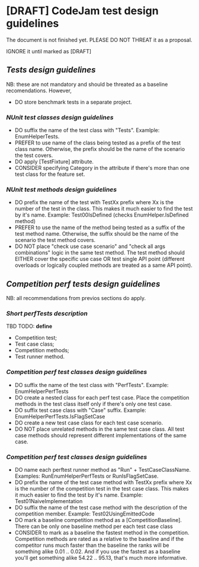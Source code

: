 # [DRAFT] CodeJam test design guidelines
The document is not finished yet. PLEASE DO NOT THREAT it as a proposal.

IGNORE it until marked as [DRAFT]

## _Tests design guidelines_
NB: these are not mandatory and should be threated as a baseline recomendations. However,

* DO store benchmark tests in a separate project. 

### _NUnit test classes design guidelines_
* DO suffix the name of the test class with "Tests". Examlple: EnumHelperTests.
* PREFER to use name of the class being tested as a prefix of the test class name. Otherwise, the prefix should be the name of the scenario the test covers.
* DO apply [TestFixture] attribute.
* CONSIDER specifying Category in the attribute if there's more than one test class for the feature set.

### _NUnit test methods design guidelines_
* DO prefix the name of the test with TestXx prefix where Xx is the number of the test in the class. This makes it much easier to find the test by it's name. Example: Test00IsDefined (checks EnumHelper.IsDefined method)
* PREFER to use the name of the method being tested as a suffix of the test method name. Otherwise, the suffix should be the name of the scenario the test method covers.
* DO NOT place "check use case scenario" and "check all args combinations" logic in the same test method. The test method should EITHER cover the specific use case OR test single API point (different overloads or logically coupled methods are treated as a same API point).
 
## _Competition perf tests design guidelines_
NB: all recommendations from previos sections do apply.

### _Short perfTests description_
TBD
TODO: **define**
 - Competition test;
- Test case class;
- Competition methods;
- Test runner method.

### _Competition perf test classes design guidelines_
* DO suffix the name of the test class with "PerfTests". Example: EnumHelperPerfTests
* DO create a nested class for each perf test case. Place the competition methods in the test class itself only if there's only one test case.
* DO suffix test case class with "Case" suffix. Example: EnumHelperPerfTests.IsFlagSetCase
* DO create a new test case class for each test case scenario.
* DO NOT place unrelated methods in the same test case class. All test case methods should represent different implementations of the same case.

### _Competition perf test classes design guidelines_
* DO name each perftest runner method as "Run" + TestCaseClassName. Examples: RunEnumHelperPerfTests or RunIsFlagSetCase.
* DO prefix the name of the test case method with TestXx prefix where Xx is the number of the competition test in the test case class. This makes it much easier to find the test by it's name. Example: Test01NaiveImplementation 
* DO suffix the name of the test case method with the description of the competition member. Example: Test02UsingEmittedCode 
* DO mark a baseline competition method as a [CompetitionBaseline]. There can be only one baseline method per each test case class
* CONSIDER to mark as a baseline the fastest method in the competition. Competition methods are rated as a relative to the baseline and if the competitor runs much faster than the baseline the ranks will be something alike 0.01 .. 0.02. 
 And if you use the fastest as a baseline you'll get something alike 54.22 .. 95.13, that's much more informative.